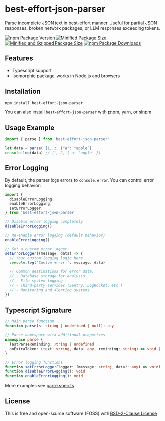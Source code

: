 # best-effort-json-parser

Parse incomplete JSON text in best-effort manner. Useful for partial JSON responses, broken network packages, or LLM responses exceeding tokens.

[![npm Package Version](https://img.shields.io/npm/v/best-effort-json-parser)](https://www.npmjs.com/package/best-effort-json-parser)
[![Minified Package Size](https://img.shields.io/bundlephobia/min/best-effort-json-parser)](https://bundlephobia.com/package/best-effort-json-parser)
[![Minified and Gzipped Package Size](https://img.shields.io/bundlephobia/minzip/best-effort-json-parser)](https://bundlephobia.com/package/best-effort-json-parser)
[![npm Package Downloads](https://img.shields.io/npm/dm/best-effort-json-parser)](https://www.npmtrends.com/best-effort-json-parser)

## Features

- Typescript support
- Isomorphic package: works in Node.js and browsers

## Installation

```bash
npm install best-effort-json-parser
```

You can also install `best-effort-json-parser` with [pnpm](https://pnpm.io/), [yarn](https://yarnpkg.com/), or [slnpm](https://github.com/beenotung/slnpm)

## Usage Example

```typescript
import { parse } from 'best-effort-json-parser'

let data = parse(`[1, 2, {"a": "apple`)
console.log(data) // [1, 2, { a: 'apple' }]
```

## Error Logging

By default, the parser logs errors to `console.error`. You can control error logging behavior:

```typescript
import {
  disableErrorLogging,
  enableErrorLogging,
  setErrorLogger,
} from 'best-effort-json-parser'

// Disable error logging completely
disableErrorLogging()

// Re-enable error logging (default behavior)
enableErrorLogging()

// Set a custom error logger
setErrorLogger((message, data) => {
  // Your custom logging logic here
  console.log('Custom error:', message, data)

  // Common destinations for error data:
  // - Database storage for analysis
  // - File system logging
  // - Third-party services (Sentry, LogRocket, etc.)
  // - Monitoring and alerting systems
})
```

## Typescript Signature

```typescript
// Main parse function
function parse(s: string | undefined | null): any

// Parse namespace with additional properties
namespace parse {
  lastParseReminding: string | undefined
  onExtraToken: (text: string, data: any, reminding: string) => void | undefined
}

// Error logging functions
function setErrorLogger(logger: (message: string, data?: any) => void): void
function disableErrorLogging(): void
function enableErrorLogging(): void
```

More examples see [parse.spec.ts](./src/parse.spec.ts)

## License

This is free and open-source software (FOSS) with
[BSD-2-Clause License](./LICENSE)
